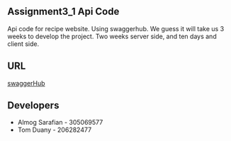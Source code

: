 ## Assignment3_1 Api Code
Api code for recipe website.
Using swaggerhub.
We guess it will take us 3 weeks to develop the project. Two weeks server side, and ten days and client side.


## URL
[swaggerHub](https://app.swaggerhub.com/apis-docs/almogs575/Recipes/1.0.0)

## Developers
  * Almog Sarafian - 305069577
  * Tom Duany - 206282477

